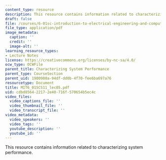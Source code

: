 ```yaml
---
content_type: resource
description: This resource contains information related to characterizing system performance.
draft: false
file: /courses/6-01sc-introduction-to-electrical-engineering-and-computer-science-i-spring-2011/cdbd856422172e40716f570654b5ec4c_MIT6_01SCS11_lec05.pdf
file_type: application/pdf
image_metadata:
  caption: ''
  credit: ''
  image-alt: ''
learning_resource_types:
- Lecture Notes
license: https://creativecommons.org/licenses/by-nc-sa/4.0/
ocw_type: OCWFile
parent_title: Characterizing System Performance
parent_type: CourseSection
parent_uid: 1900980a-94df-dd0b-4f70-fee6ba697a76
resourcetype: Document
title: MIT6_01SCS11_lec05.pdf
uid: cdbd8564-2217-2e40-716f-570654b5ec4c
video_files:
  video_captions_file: ''
  video_thumbnail_file: ''
  video_transcript_file: ''
video_metadata:
  video_speakers: ''
  video_tags: ''
  youtube_description: ''
  youtube_id: ''
---
```

This resource contains information related to characterizing system performance.